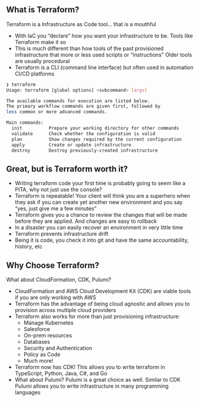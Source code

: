 ## What is Terraform?

Terraform is a Infrastructure as Code tool… that is a mouthful

- With IaC you “declare” how you want your infrastructure to be. Tools like Terraform make it so
- This is much different than how tools of the past provisioned infrastructure that more or less used scripts or “instructions”
Older tools are usually procedural
- Terraform is a CLI (command line interface) but often used in automation CI/CD platforms

```bash
❯ terraform
Usage: terraform [global options] <subcommand> [args]

The available commands for execution are listed below.
The primary workflow commands are given first, followed by
less common or more advanced commands.

Main commands:
  init          Prepare your working directory for other commands
  validate      Check whether the configuration is valid
  plan          Show changes required by the current configuration
  apply         Create or update infrastructure
  destroy       Destroy previously-created infrastructure
```

## Great, but is Terraform worth it?

- Writing terraform code your first time is probably going to seem like a PITA, why not just use the console?
- Terraform is repeatable! Your client will think you are a superhero when they ask if you can create yet another new environment and you say “yes, just give me a few minutes”
- Terraform gives you a chance to review the changes that will be made before they are applied. And changes are easy to rollback
- In a disaster you can easily recover an environment in very little time
- Terraform prevents infrastructure drift
- Being it is code, you check it into git and have the same accountability, history, etc

## Why Choose Terraform?

What about CloudFormation, CDK, Pulumi?

- CloudFormation and AWS Cloud Development Kit (CDK) are viable tools if you are only working with AWS
- Terraform has the advantage of being cloud agnostic and allows you to provision across multiple cloud providers
- Terraform also works for more than just provisioning infrastructure:
    - Manage Kubernetes
    - Salesforce
    - On-prem resources
    - Databases
    - Security and Authentication
    - Policy as Code
    - Much more!
- Terraform now has CDK! This allows you to write terraform in TypeScript, Python, Java, C#, and Go
- What about Pulumi? Pulumi is a great choice as well. Similar to CDK Pulumi allows you to write infrastructure in many programming languages
